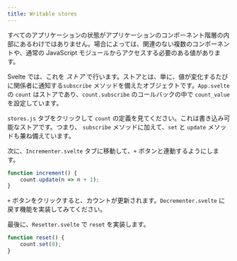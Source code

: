 ```yaml
---
title: Writable stores
---
```


すべてのアプリケーションの状態がアプリケーションのコンポーネント階層の内部にあるわけではありません。場合によっては、関連のない複数のコンポーネントや、通常の JavaScript モジュールからアクセスする必要のある値があります。

Svelte では、これを *ストア* で行います。ストアとは、単に、値が変化するたびに関係者に通知する`subscribe` メソッドを備えたオブジェクトです。`App.svelte` の `count` はストアであり、`count.subscribe` のコールバックの中で `count_value` を設定しています。

`stores.js` タブをクリックして `count` の定義を見てください。これは書き込み可能なストアです。つまり、 `subscribe` メソッドに加えて、`set` と `update` メソッドも兼ね備えています。

次に、`Incrementer.svelte` タブに移動して、`+` ボタンと連動するようにします。

```js
function increment() {
	count.update(n => n + 1);
}
```

`+` ボタンをクリックすると、カウントが更新されます。`Decrementer.svelte` に戻す機能を実装してみてください。

最後に、`Resetter.svelte` で `reset` を実装します。

```js
function reset() {
	count.set(0);
}
```
